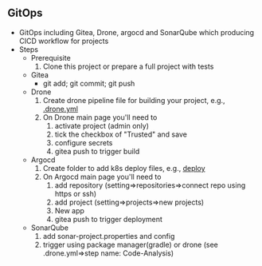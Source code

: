 ## GitOps
* GitOps including Gitea, Drone, argocd and SonarQube which producing CICD workflow for projects
* Steps
  * Prerequisite
    1. Clone this project or prepare a full project with tests
  * Gitea
    * git add; git commit; git push 
  * Drone
    1. Create drone pipeline file for building your project, e.g., [.drone.yml](https://gitea-6f1861e5.baas.tmpstg.twcc.tw/asuscloud_justin/test-cicd/src/branch/master/.drone.yml)
    2. On Drone main page you'll need to
       1. activate project (admin only)
       2. tick the checkbox of "Trusted" and save
       3. configure secrets
       4. gitea push to trigger build
  * Argocd
    1. Create folder to add k8s deploy files, e.g., [deploy](https://gitea-6f1861e5.baas.tmpstg.twcc.tw/asuscloud_justin/test-cicd/src/branch/master/deploy)
    2. On Argocd main page you'll need to
       1. add repository (setting=>repositories=>connect repo using https or ssh)
       2. add project (setting=>projects=>new projects)
       3. New app
       4. gitea push to trigger deployment
  * SonarQube
    1. add sonar-project.properties and config
    2. trigger using package manager(gradle) or drone (see .drone.yml=>step name: Code-Analysis)